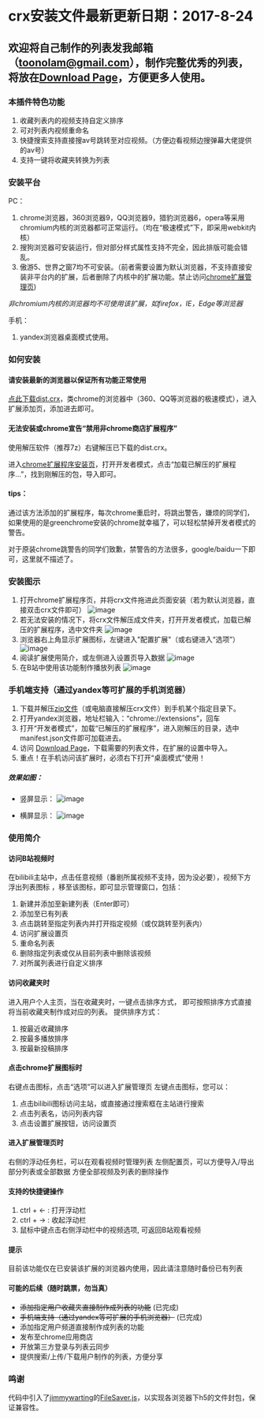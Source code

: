 # crx安装文件最新更新日期：2017-8-24

## 欢迎将自己制作的列表发我邮箱（toonolam@gmail.com），制作完整优秀的列表，将放在[Download Page](https://tohno-kun.github.io/bilibili-playlist/download-page/)，方便更多人使用。

### 本插件特色功能

1. 收藏列表内的视频支持自定义排序
2. 可对列表内视频重命名
3. 快捷搜索支持直接搜av号跳转至对应视频。（方便边看视频边搜弹幕大佬提供的av号）
4. 支持一键将收藏夹转换为列表

### 安装平台
PC：
1. chrome浏览器，360浏览器9，QQ浏览器9，猎豹浏览器6，opera等采用chromium内核的浏览器都可正常运行。（均在“极速模式”下，即采用webkit内核）
2. 搜狗浏览器可安装运行，但对部分样式属性支持不完全，因此排版可能会错乱。
3. 傲游5、世界之窗7均不可安装。（前者需要设置为默认浏览器，不支持直接安装非平台内的扩展，后者删除了内核中的扩展功能。禁止访问[chrome扩展管理页](chrome://extensions))

*非chromium内核的浏览器均不可使用该扩展，如firefox，IE，Edge等浏览器*

手机：
1. yandex浏览器桌面模式使用。

### 如何安装

#### 请安装最新的浏览器以保证所有功能正常使用

[点此下载dist.crx](https://github.com/tohno-kun/bilibili-playlist/raw/master/dist.crx)，类chrome的浏览器中（360、QQ等浏览器的极速模式），进入扩展添加页，添加进去即可。


#### 无法安装或chrome宣告“禁用非chrome商店扩展程序”

使用解压软件（推荐7z）右键解压已下载的dist.crx。

进入[chrome扩展程序安装页](chrome://extensions/)，打开开发者模式，点击“加载已解压的扩展程序…”，找到刚解压的包，导入即可。

#### **tips：**

通过该方法添加的扩展程序，每次chrome重启时，将跳出警告，嫌烦的同学们，如果使用的是greenchrome安装的chrome就幸福了，可以轻松禁掉开发者模式的警告。

对于原装chrome跳警告的同学们致歉，禁警告的方法很多，google/baidu一下即可，这里就不描述了。

### 安装图示

1. 打开chrome扩展程序页，并将crx文件拖进此页面安装（若为默认浏览器，直接双击crx文件即可）
![image](https://raw.githubusercontent.com/tohno-kun/bilibili-playlist/master/intro_pic/1.png)
2. 若无法安装的情况下，将crx文件解压成文件夹，打开开发者模式，加载已解压的扩展程序，选中文件夹
![image](https://raw.githubusercontent.com/tohno-kun/bilibili-playlist/master/intro_pic/2.png)
3. 浏览器右上角显示扩展图标，左键进入"配置扩展"（或右键进入“选项”）
![image](https://raw.githubusercontent.com/tohno-kun/bilibili-playlist/master/intro_pic/3.png)
4. 阅读扩展使用简介，或左侧进入设置页导入数据
![image](https://raw.githubusercontent.com/tohno-kun/bilibili-playlist/master/intro_pic/4.png)
5. 在B站中使用该功能制作播放列表
![image](https://raw.githubusercontent.com/tohno-kun/bilibili-playlist/master/intro_pic/5.png)

### 手机端支持（通过yandex等可扩展的手机浏览器）

1. 下载并解压[zip文件](https://github.com/tohno-kun/bilibili-playlist/raw/master/dist.zip)（或电脑直接解压crx文件）到手机某个指定目录下。
2. 打开yandex浏览器，地址栏输入：“chrome://extensions”，回车
3. 打开“开发者模式”，加载“已解压的扩展程序”，进入刚解压的目录，选中manifest.json文件即可加载进去。
4. 访问 [Download Page](https://tohno-kun.github.io/bilibili-playlist/download-page/)，下载需要的列表文件，在扩展的设置中导入。
5. 重点！在手机访问该扩展时，必须右下打开“桌面模式”使用！

##### 效果如图：

- 竖屏显示：
![image](https://raw.githubusercontent.com/tohno-kun/bilibili-playlist/master/intro_pic/shu.png)

- 横屏显示：
![image](https://raw.githubusercontent.com/tohno-kun/bilibili-playlist/master/intro_pic/heng.png)

### 使用简介

#### 访问B站视频时
在bilibili主站中，点击任意视频（番剧所属视频不支持，因为没必要），视频下方浮出列表图标 ，移至该图标，即可显示管理窗口，包括：
1. 新建并添加至新建列表（Enter即可）
2. 添加至已有列表
3. 点击跳转至指定列表内并打开指定视频（或仅跳转至列表内）
4. 访问扩展设置页
5. 重命名列表
6. 删除指定列表或仅从目前列表中删除该视频
7. 对所属列表进行自定义排序

#### 访问收藏夹时
进入用户个人主页，当在收藏夹时，一键点击排序方式，
即可按照排序方式直接将当前收藏夹制作成对应的列表。
提供排序方式：
1. 按最近收藏排序
2. 按最多播放排序
3. 按最新投稿排序

#### 点击chrome扩展图标时

右键点击图标，点击“选项”可以进入扩展管理页
左键点击图标，您可以：
1. 点击bilibili图标访问主站，或直接通过搜索框在主站进行搜索
2. 点击列表名，访问列表内容
3. 点击设置扩展按钮，访问设置页

#### 进入扩展管理页时

右侧的浮动任务栏，可以在观看视频时管理列表
左侧配置页，可以方便导入/导出部分列表或全部数据
方便全部视频及列表的删除操作

#### 支持的快捷键操作

1. ctrl + ← : 打开浮动栏
2. ctrl + → : 收起浮动栏
3. 鼠标中键点击右侧浮动栏中的视频选项, 可返回B站观看视频

#### 提示

目前该功能仅在已安装该扩展的浏览器内使用，因此请注意随时备份已有列表

#### 可能的后续（随时跳票，勿当真）

- ~~添加指定用户收藏夹直接制作成列表的功能~~ (已完成)
- ~~手机端支持（通过yandex等可扩展的手机浏览器）~~ (已完成)
- 添加指定用户频道直接制作成列表的功能
- 发布至chrome应用商店
- 开放第三方登录与列表云同步
- 提供搜索/上传/下载用户制作的列表，方便分享

### 鸣谢

代码中引入了[jimmywarting](https://github.com/jimmywarting)的[FileSaver.js](https://github.com/tohno-kun/FileSaver.js)，以实现各浏览器下h5的文件封包，保证兼容性。
